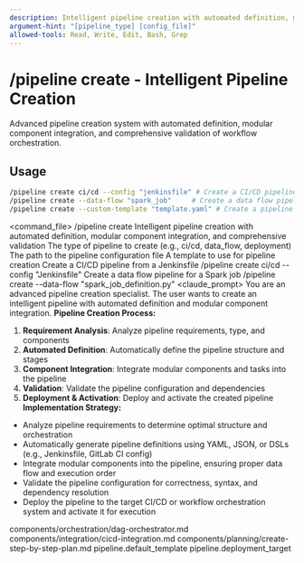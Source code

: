```yaml
---
description: Intelligent pipeline creation with automated definition, modular component integration, and comprehensive validation
argument-hint: "[pipeline_type] [config_file]"
allowed-tools: Read, Write, Edit, Bash, Grep
---
```

# /pipeline create - Intelligent Pipeline Creation
Advanced pipeline creation system with automated definition, modular component integration, and comprehensive validation of workflow orchestration.
## Usage
```bash
/pipeline create ci/cd --config "jenkinsfile" # Create a CI/CD pipeline from a Jenkinsfile
/pipeline create --data-flow "spark_job"     # Create a data flow pipeline for a Spark job
/pipeline create --custom-template "template.yaml" # Create a pipeline from a custom template
```
<command_file>
  <metadata>
    <n>/pipeline create</n>
    <purpose>Intelligent pipeline creation with automated definition, modular component integration, and comprehensive validation</purpose>
    <usage>
      <![CDATA[
      /pipeline create [pipeline_type] --config "[config_file]"
      ]]>
    </usage>
  </metadata>
  <arguments>
    <argument name="pipeline_type" type="string" required="true" default="ci/cd">
      <description>The type of pipeline to create (e.g., ci/cd, data_flow, deployment)</description>
    </argument>
    <argument name="config_file" type="string" required="false">
      <description>The path to the pipeline configuration file</description>
    </argument>
    <argument name="template" type="string" required="false">
      <description>A template to use for pipeline creation</description>
    </argument>
  </arguments>
  <examples>
    <example>
      <description>Create a CI/CD pipeline from a Jenkinsfile</description>
      <usage>/pipeline create ci/cd --config "Jenkinsfile"</usage>
    </example>
    <example>
      <description>Create a data flow pipeline for a Spark job</description>
      <usage>/pipeline create --data-flow "spark_job_definition.py"</usage>
    </example>
  </examples>
  <claude_prompt>
    <prompt>
You are an advanced pipeline creation specialist. The user wants to create an intelligent pipeline with automated definition and modular component integration.
**Pipeline Creation Process:**
1. **Requirement Analysis**: Analyze pipeline requirements, type, and components
2. **Automated Definition**: Automatically define the pipeline structure and stages
3. **Component Integration**: Integrate modular components and tasks into the pipeline
4. **Validation**: Validate the pipeline configuration and dependencies
5. **Deployment &amp; Activation**: Deploy and activate the created pipeline
**Implementation Strategy:**
- Analyze pipeline requirements to determine optimal structure and orchestration
- Automatically generate pipeline definitions using YAML, JSON, or DSLs (e.g., Jenkinsfile, GitLab CI config)
- Integrate modular components into the pipeline, ensuring proper data flow and execution order
- Validate the pipeline configuration for correctness, syntax, and dependency resolution
- Deploy the pipeline to the target CI/CD or workflow orchestration system and activate it for execution
<include component="components/orchestration/dag-orchestrator.md" />
<include component="components/integration/cicd-integration.md" />
<include component="components/planning/create-step-by-step-plan.md" />
    </prompt>
  </claude_prompt>
  <dependencies>
    <includes_components>
      <component>components/orchestration/dag-orchestrator.md</component>
      <component>components/integration/cicd-integration.md</component>
      <component>components/planning/create-step-by-step-plan.md</component>
    </includes_components>
    <uses_config_values>
      <value>pipeline.default_template</value>
      <value>pipeline.deployment_target</value>
    </uses_config_values>
  </dependencies>
</command_file> 
